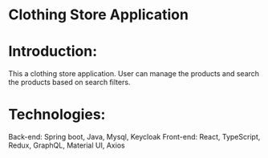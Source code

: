 # Clothing Store Application

# Introduction:
This a clothing store application. User can manage the products and search the products based on search filters.

# Technologies:
Back-end: Spring boot, Java, Mysql, Keycloak
Front-end: React, TypeScript, Redux, GraphQL, Material UI, Axios  
